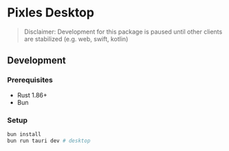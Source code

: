 # Pixles Desktop

> Disclaimer: Development for this package is paused until other clients are stabilized (e.g. web, swift, kotlin)

## Development

### Prerequisites

- Rust 1.86+
- Bun

### Setup

```bash
bun install
bun run tauri dev # desktop
```
